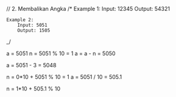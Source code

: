 // 2. Membalikan Angka
/\*
Example 1:
Input: 12345
Output: 54321

    Example 2:
    	Input: 5051
    	Output: 1505

\_/

a = 5051
n = 5051 % 10 = 1
a = a - n = 5050

a = 5051 - 3 = 5048

n = 0\*10 + 5051 % 10 = 1
a = 5051 / 10 = 505.1

n = 1\*10 + 505.1 % 10
